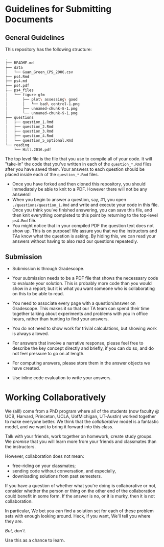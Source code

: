 # Guidelines for Submitting Documents

## General Guidelines

This repository has the following structure: 

``` bash
.
├── README.md
├── data
│   └── Guan_Green_CPS_2006.csv
├── ps4.Rmd
├── ps4.md
├── ps4.pdf
├── ps4_files
│   └── figure-gfm
│       ├── plot\ assessing\ good
│       │   └── bad\ control-1.png
│       ├── unnamed-chunk-8-1.png
│       └── unnamed-chunk-9-1.png
├── questions
│   ├── question_1.Rmd
│   ├── question_2.Rmd
│   ├── question_3.Rmd
│   ├── question_4.Rmd
│   └── question_5_optional.Rmd
└── reading
    └── Hill.2016.pdf
```

The top level file is the file that you use to compile all of your code. It will "take-in" the code that you've written in each of the `question_*.Rmd` files after you have saved them. Your answers to each question should be placed inside each of the `question_*.Rmd` files. 

- Once you have forked and then cloned this repository, you should immediately be able to knit to a PDF. However there will not be any answers!
- When you begin to answer a question, say, #1, you open `./questions/question_1.Rmd` and write and execute your code in this file. Once you think you've finished answering, you can save this file, and then knit everything completed to this point by returning to the top-level `ps4.Rmd` file. 
- You might notice that in your compiled PDF the question text does not show up. This is on purpose! We assure you that we the instructors and TAs know what the question is asking. By hiding this, we can read your answers without having to also read our questions repeatedly. 

## Submission

- Submission is through Gradescope.
- Your submission needs to be a PDF file that shows the necessasry code to evaluate your solution. This is probably more code than you would show in a report; but it is what you want someone who is collaborating on this to be able to read. 
- You need to associate every page with a question/answer on Gradescope. This makes it so that our TA team can spend their time together talking about experiments and problems with you in office hours, rather than hunting to find your answers.
  
- You do not need to show work for trivial calculations, but showing work is always allowed.
- For answers that involve a narrative response, please feel free to describe the key concept directly and briefly, if you can do so, and do not feel pressure to go on at length.
- For computing answers, please store them in the answer objects we have created. 
- Use inline code evaluation to write your answers.

# Working Collaboratively

We (all!) come from a PhD program where all of the students (now
faculty @ UCB, Harvard, Princeton, UCLA, UofMichigan, UT-Austin)
worked together to make everyone better. We think that the
*collaborative* model  is a fantastic model, and we want to bring it
forward into this class. 

Talk with your friends, work together on
homework, create study groups. We _promise_ that you will learn more
from your friends and classmates than the instructors.

However, collaboration does not mean:

- free-riding on your classmates;
- sending code without conversation, and especially, 
- downloading solutions from past semesters.

If you have a question of whether what you're doing is collaborative
or not, consider whether the person or thing on the other end of the
collaboration could benefit in some form. If the answer is no, or it
is murky, then it is not collaboration. 

In particular, We bet you can find a solution set for each of these
problem sets with enough looking around. Heck, if you want, We'll tell
you where they are.

*But, don't.*

Use this as a chance to learn. 

